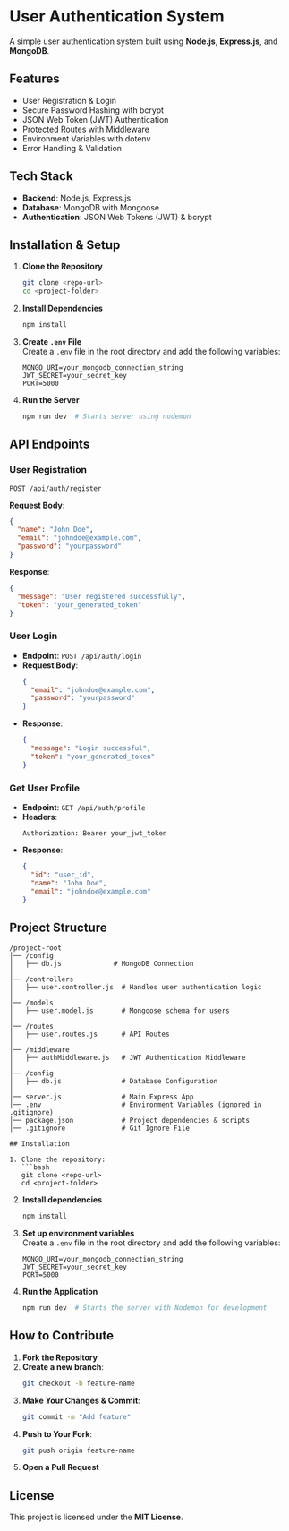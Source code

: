 # User Authentication System

A simple user authentication system built using **Node.js**, **Express.js**, and **MongoDB**.

## Features

- User Registration & Login
- Secure Password Hashing with bcrypt
- JSON Web Token (JWT) Authentication
- Protected Routes with Middleware
- Environment Variables with dotenv
- Error Handling & Validation

## Tech Stack

- **Backend**: Node.js, Express.js
- **Database**: MongoDB with Mongoose
- **Authentication**: JSON Web Tokens (JWT) & bcrypt

## Installation & Setup

1. **Clone the Repository**  
   ```sh
   git clone <repo-url>
   cd <project-folder>
   ```

2. **Install Dependencies**  
   ```bash
   npm install
   ```

3. **Create `.env` File**  
   Create a `.env` file in the root directory and add the following variables:  
   ```
   MONGO_URI=your_mongodb_connection_string
   JWT_SECRET=your_secret_key
   PORT=5000
   ```

4. **Run the Server**  
   ```bash
   npm run dev  # Starts server using nodemon
   ```

## API Endpoints

### **User Registration**
```http
POST /api/auth/register
```
**Request Body**:
```json
{
  "name": "John Doe",
  "email": "johndoe@example.com",
  "password": "yourpassword"
}
```
**Response**:
```json
{
  "message": "User registered successfully",
  "token": "your_generated_token"
}
```

### **User Login**
- **Endpoint**: `POST /api/auth/login`
- **Request Body**:
  ```json
  {
    "email": "johndoe@example.com",
    "password": "yourpassword"
  }
  ```
- **Response**:
  ```json
  {
    "message": "Login successful",
    "token": "your_generated_token"
  }
  ```

### **Get User Profile**
- **Endpoint**: `GET /api/auth/profile`
- **Headers**:
  ```
  Authorization: Bearer your_jwt_token
  ```
- **Response**:
  ```json
  {
    "id": "user_id",
    "name": "John Doe",
    "email": "johndoe@example.com"
  }
  ```

## Project Structure

```
/project-root
│── /config
│   ├── db.js             # MongoDB Connection
│
│── /controllers
│   ├── user.controller.js  # Handles user authentication logic
│
│── /models
│   ├── user.model.js       # Mongoose schema for users
│
│── /routes
│   ├── user.routes.js      # API Routes
│
│── /middleware
│   ├── authMiddleware.js   # JWT Authentication Middleware
│
│── /config
│   ├── db.js               # Database Configuration
│
│── server.js               # Main Express App
│── .env                    # Environment Variables (ignored in .gitignore)
│── package.json            # Project dependencies & scripts
│── .gitignore              # Git Ignore File

## Installation

1. Clone the repository:
   ```bash
   git clone <repo-url>
   cd <project-folder>
   ```

2. **Install dependencies**  
   ```bash
   npm install
   ```

3. **Set up environment variables**  
   Create a `.env` file in the root directory and add the following variables:
   ```
   MONGO_URI=your_mongodb_connection_string
   JWT_SECRET=your_secret_key
   PORT=5000
   ```

4. **Run the Application**  
   ```bash
   npm run dev  # Starts the server with Nodemon for development
   ```

## How to Contribute

1. **Fork the Repository**
2. **Create a new branch**:
   ```bash
   git checkout -b feature-name
   ```
3. **Make Your Changes & Commit**:
   ```bash
   git commit -m "Add feature"
   ```
4. **Push to Your Fork**:
   ```bash
   git push origin feature-name
   ```
5. **Open a Pull Request**

## License

This project is licensed under the **MIT License**.

